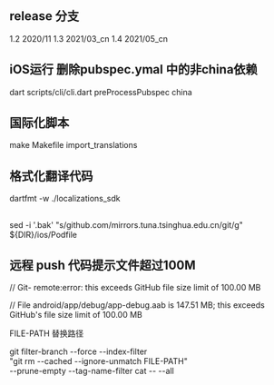 
## release 分支
  1.2  2020/11
  1.3  2021/03_cn
  1.4  2021/05_cn

## iOS运行 删除pubspec.ymal 中的非china依赖

dart scripts/cli/cli.dart preProcessPubspec china


## 国际化脚本

make Makefile import_translations

## 格式化翻译代码
dartfmt -w ./localizations_sdk

## 

sed -i '.bak' "s/github.com/mirrors.tuna.tsinghua.edu.cn\/git/g" ${DIR}/ios/Podfile



## 远程 push 代码提示文件超过100M
// Git- remote:error: this exceeds GitHub file size limit of 100.00 MB

// File android/app/debug/app-debug.aab is 147.51 MB; this exceeds GitHub's file size limit of 100.00 MB

FILE-PATH 替换路径

git filter-branch --force --index-filter \
  "git rm --cached --ignore-unmatch FILE-PATH" \
  --prune-empty --tag-name-filter cat -- --all
